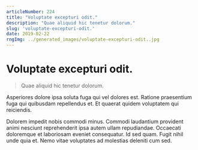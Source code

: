 ```yaml
---
articleNumber: 224
title: "Voluptate excepturi odit."
description: "Quae aliquid hic tenetur dolorum."
slug: 'voluptate-excepturi-odit.'
date: 2019-02-22
rngImg: ../generated_images/voluptate-excepturi-odit..jpg
---
```


# Voluptate excepturi odit.

> Quae aliquid hic tenetur dolorum.

Asperiores dolore ipsa soluta fuga qui vel dolores est. Ratione praesentium fuga qui quibusdam repellendus et. Et quaerat quidem voluptatem qui reiciendis.
 Dolorem impedit nobis commodi minus. Commodi laudantium provident animi nesciunt reprehenderit ipsa autem ullam repudiandae. Occaecati doloremque et laboriosam eveniet consequatur. Id sed quam. Fugit nihil unde quia et. Nemo vitae voluptates ad molestias deleniti cum sed.
